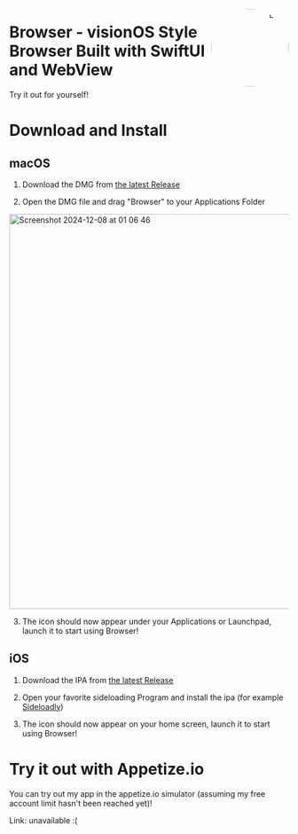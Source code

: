 <p align="right">
  <img align="right" height="140" src="https://github.com/user-attachments/assets/29628529-9634-4527-89af-87d0a61091cd" alt="Logo" style="float: right; border-radius: 1000px;"/>
</p>

<h1 align="left">Browser - visionOS Style Browser Built with SwiftUI and WebView</h1>

Try it out for yourself!

# Download and Install

## macOS
1. Download the DMG from [the latest Release](https://github.com/timi2506/Browser/releases/latest)

2. Open the DMG file and drag "Browser" to your Applications Folder

<img width="712" alt="Screenshot 2024-12-08 at 01 06 46" src="https://github.com/user-attachments/assets/910329f5-f23f-4b28-9073-c091c58f4589">

3. The icon should now appear under your Applications or Launchpad, launch it to start using Browser!

## iOS
1. Download the IPA from [the latest Release](https://github.com/timi2506/Browser/releases/latest)

2. Open your favorite sideloading Program and install the ipa (for example [Sideloadly](https://sideloadly.io/))

3. The icon should now appear on your home screen, launch it to start using Browser!
# Try it out with Appetize.io
You can try out my app in the appetize.io simulator (assuming my free account limit hasn't been reached yet)! 

Link: unavailable :(

